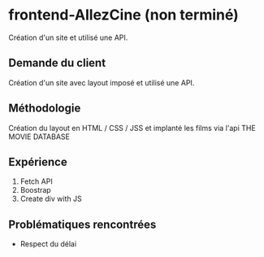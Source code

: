 # frontend-AllezCine (non terminé)
Création d'un site et utilisé une API.  

## Demande du client

Création d'un site avec layout imposé et utilisé une API. 

## Méthodologie
Création du layout en HTML / CSS / JSS et implanté les films via l'api THE MOVIE DATABASE

## Expérience

1. Fetch API
2. Boostrap
3. Create div with JS 

## Problématiques rencontrées

* Respect du délai 
